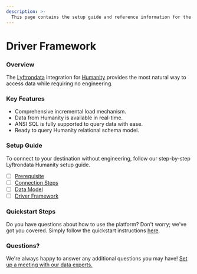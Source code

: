 ```yaml
---
description: >-
  This page contains the setup guide and reference information for the Humanity source connector.
---
```


# Driver Framework

### Overview

The [Lyftrondata](https://www.lyftrondata.com/) integration for [Humanity](None) provides the most natural way to access data while requiring no engineering.

### Key Features

* Comprehensive incremental load mechanism.
* Data from Humanity is available in real-time.&#x20;
* ANSI SQL is fully supported to query data with ease.
* Ready to query Humanity relational schema model.

### Setup Guide

To connect to your destination without engineering, follow our step-by-step Lyftrondata Humanity setup guide.

* [ ] [Prerequisite](../prerequisite.md)
* [ ] [Connection Steps](../connection-steps.md)
* [ ] [Data Model](../data-model/erd.md)
* [ ] [Driver Framework](../driver-framework/)

### Quickstart Steps

Do you have questions about how to use the platform? Don't worry; we've got you covered. Simply follow the quickstart instructions [here](../driver-framework/README.md).

### Questions? <a href="#questions" id="questions"></a>

We're always happy to answer any additional questions you may have! [Set up a meeting with our data experts.](https://www.lyftrondata.com/book-a-meeting/)


